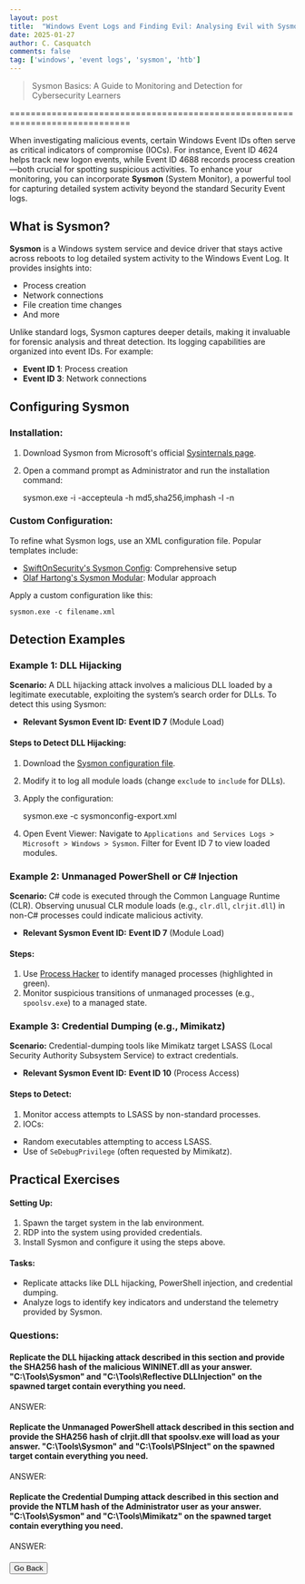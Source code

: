 ```yaml
---
layout: post
title:  "Windows Event Logs and Finding Evil: Analysing Evil with Sysmon and Event Logs "
date: 2025-01-27
author: C. Casquatch
comments: false
tag: ['windows', 'event logs', 'sysmon', 'htb']
---
```


> Sysmon Basics: A Guide to Monitoring and Detection for Cybersecurity Learners


=============================================================================

When investigating malicious events, certain Windows Event IDs often serve as critical indicators of compromise (IOCs). For instance, Event ID 4624 helps track new logon events, while Event ID 4688 records process creation—both crucial for spotting suspicious activities. To enhance your monitoring, you can incorporate **Sysmon** (System Monitor), a powerful tool for capturing detailed system activity beyond the standard Security Event logs.

What is Sysmon?
---------------

**Sysmon** is a Windows system service and device driver that stays active across reboots to log detailed system activity to the Windows Event Log. It provides insights into:

*   Process creation
*   Network connections
*   File creation time changes
*   And more

Unlike standard logs, Sysmon captures deeper details, making it invaluable for forensic analysis and threat detection. Its logging capabilities are organized into event IDs. For example:

*   **Event ID 1**: Process creation
*   **Event ID 3**: Network connections

Configuring Sysmon
------------------

### Installation:

1.  Download Sysmon from Microsoft's official [Sysinternals page](https://docs.microsoft.com/en-us/sysinternals/downloads/sysmon).
2.  Open a command prompt as Administrator and run the installation command:

    sysmon.exe -i -accepteula -h md5,sha256,imphash -l -n

### Custom Configuration:

To refine what Sysmon logs, use an XML configuration file. Popular templates include:

*   [SwiftOnSecurity's Sysmon Config](https://github.com/SwiftOnSecurity/sysmon-config): Comprehensive setup
*   [Olaf Hartong's Sysmon Modular](https://github.com/olafhartong/sysmon-modular): Modular approach

Apply a custom configuration like this:

    sysmon.exe -c filename.xml

Detection Examples
------------------

### Example 1: **DLL Hijacking**

**Scenario:** A DLL hijacking attack involves a malicious DLL loaded by a legitimate executable, exploiting the system’s search order for DLLs. To detect this using Sysmon:

*   **Relevant Sysmon Event ID:** **Event ID 7** (Module Load)

#### Steps to Detect DLL Hijacking:

1.  Download the [Sysmon configuration file](https://github.com/SwiftOnSecurity/sysmon-config).
2.  Modify it to log all module loads (change `exclude` to `include` for DLLs).
3.  Apply the configuration:

    sysmon.exe -c sysmonconfig-export.xml

4.  Open Event Viewer: Navigate to `Applications and Services Logs > Microsoft > Windows > Sysmon`. Filter for Event ID 7 to view loaded modules.

### Example 2: **Unmanaged PowerShell or C# Injection**

**Scenario:** C# code is executed through the Common Language Runtime (CLR). Observing unusual CLR module loads (e.g., `clr.dll`, `clrjit.dll`) in non-C# processes could indicate malicious activity.

*   **Relevant Sysmon Event ID:** **Event ID 7** (Module Load)

#### Steps:

1.  Use [Process Hacker](https://processhacker.sourceforge.io/) to identify managed processes (highlighted in green).
2.  Monitor suspicious transitions of unmanaged processes (e.g., `spoolsv.exe`) to a managed state.

### Example 3: **Credential Dumping (e.g., Mimikatz)**

**Scenario:** Credential-dumping tools like Mimikatz target LSASS (Local Security Authority Subsystem Service) to extract credentials.

*   **Relevant Sysmon Event ID:** **Event ID 10** (Process Access)

#### Steps to Detect:

1.  Monitor access attempts to LSASS by non-standard processes.
2.  IOCs:

*   Random executables attempting to access LSASS.
*   Use of `SeDebugPrivilege` (often requested by Mimikatz).

Practical Exercises
-------------------

#### Setting Up:

1.  Spawn the target system in the lab environment.
2.  RDP into the system using provided credentials.
3.  Install Sysmon and configure it using the steps above.

#### Tasks:

*   Replicate attacks like DLL hijacking, PowerShell injection, and credential dumping.
*   Analyze logs to identify key indicators and understand the telemetry provided by Sysmon.


### Questions:

#### Replicate the DLL hijacking attack described in this section and provide the SHA256 hash of the malicious WININET.dll as your answer. "C:\Tools\Sysmon" and "C:\Tools\Reflective DLLInjection" on the spawned target contain everything you need.
ANSWER:

#### Replicate the Unmanaged PowerShell attack described in this section and provide the SHA256 hash of clrjit.dll that spoolsv.exe will load as your answer. "C:\Tools\Sysmon" and "C:\Tools\PSInject" on the spawned target contain everything you need.
ANSWER:

#### Replicate the Credential Dumping attack described in this section and provide the NTLM hash of the Administrator user as your answer. "C:\Tools\Sysmon" and "C:\Tools\Mimikatz" on the spawned target contain everything you need.
ANSWER:




####


<button onclick="history.back()">Go Back</button>
